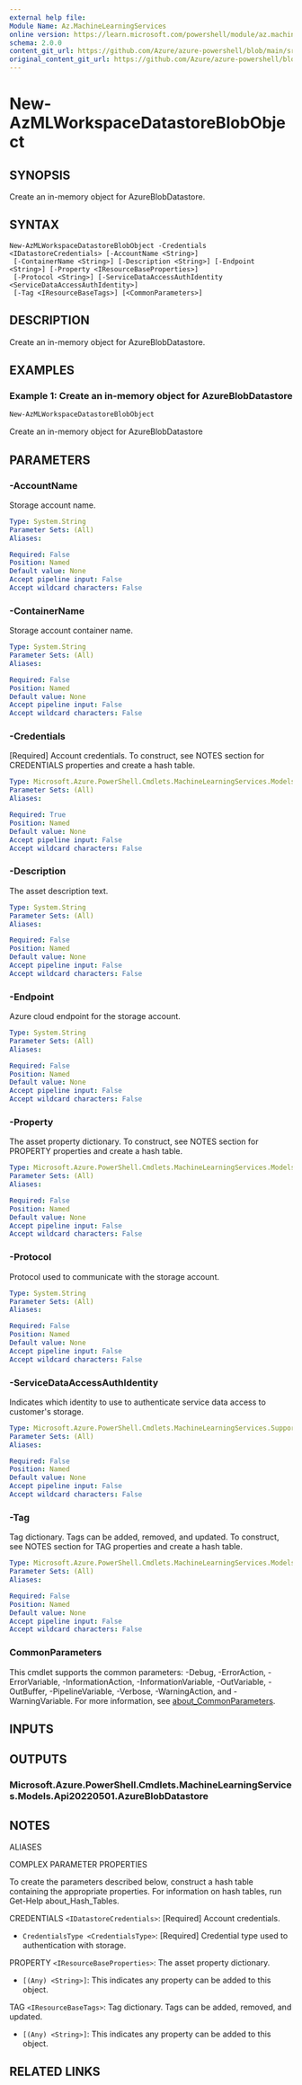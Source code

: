 ```yaml
---
external help file: 
Module Name: Az.MachineLearningServices
online version: https://learn.microsoft.com/powershell/module/az.machinelearningservices/new-azmlworkspacedatastoreblobobject
schema: 2.0.0
content_git_url: https://github.com/Azure/azure-powershell/blob/main/src/MachineLearningServices/MachineLearningServices/help/New-AzMLWorkspaceDatastoreBlobObject.md
original_content_git_url: https://github.com/Azure/azure-powershell/blob/main/src/MachineLearningServices/MachineLearningServices/help/New-AzMLWorkspaceDatastoreBlobObject.md
---
```


# New-AzMLWorkspaceDatastoreBlobObject

## SYNOPSIS
Create an in-memory object for AzureBlobDatastore.

## SYNTAX

```
New-AzMLWorkspaceDatastoreBlobObject -Credentials <IDatastoreCredentials> [-AccountName <String>]
 [-ContainerName <String>] [-Description <String>] [-Endpoint <String>] [-Property <IResourceBaseProperties>]
 [-Protocol <String>] [-ServiceDataAccessAuthIdentity <ServiceDataAccessAuthIdentity>]
 [-Tag <IResourceBaseTags>] [<CommonParameters>]
```

## DESCRIPTION
Create an in-memory object for AzureBlobDatastore.

## EXAMPLES

### Example 1: Create an in-memory object for AzureBlobDatastore
```powershell
New-AzMLWorkspaceDatastoreBlobObject
```

Create an in-memory object for AzureBlobDatastore

## PARAMETERS

### -AccountName
Storage account name.

```yaml
Type: System.String
Parameter Sets: (All)
Aliases:

Required: False
Position: Named
Default value: None
Accept pipeline input: False
Accept wildcard characters: False
```

### -ContainerName
Storage account container name.

```yaml
Type: System.String
Parameter Sets: (All)
Aliases:

Required: False
Position: Named
Default value: None
Accept pipeline input: False
Accept wildcard characters: False
```

### -Credentials
[Required] Account credentials.
To construct, see NOTES section for CREDENTIALS properties and create a hash table.

```yaml
Type: Microsoft.Azure.PowerShell.Cmdlets.MachineLearningServices.Models.Api20220501.IDatastoreCredentials
Parameter Sets: (All)
Aliases:

Required: True
Position: Named
Default value: None
Accept pipeline input: False
Accept wildcard characters: False
```

### -Description
The asset description text.

```yaml
Type: System.String
Parameter Sets: (All)
Aliases:

Required: False
Position: Named
Default value: None
Accept pipeline input: False
Accept wildcard characters: False
```

### -Endpoint
Azure cloud endpoint for the storage account.

```yaml
Type: System.String
Parameter Sets: (All)
Aliases:

Required: False
Position: Named
Default value: None
Accept pipeline input: False
Accept wildcard characters: False
```

### -Property
The asset property dictionary.
To construct, see NOTES section for PROPERTY properties and create a hash table.

```yaml
Type: Microsoft.Azure.PowerShell.Cmdlets.MachineLearningServices.Models.Api20220501.IResourceBaseProperties
Parameter Sets: (All)
Aliases:

Required: False
Position: Named
Default value: None
Accept pipeline input: False
Accept wildcard characters: False
```

### -Protocol
Protocol used to communicate with the storage account.

```yaml
Type: System.String
Parameter Sets: (All)
Aliases:

Required: False
Position: Named
Default value: None
Accept pipeline input: False
Accept wildcard characters: False
```

### -ServiceDataAccessAuthIdentity
Indicates which identity to use to authenticate service data access to customer's storage.

```yaml
Type: Microsoft.Azure.PowerShell.Cmdlets.MachineLearningServices.Support.ServiceDataAccessAuthIdentity
Parameter Sets: (All)
Aliases:

Required: False
Position: Named
Default value: None
Accept pipeline input: False
Accept wildcard characters: False
```

### -Tag
Tag dictionary.
Tags can be added, removed, and updated.
To construct, see NOTES section for TAG properties and create a hash table.

```yaml
Type: Microsoft.Azure.PowerShell.Cmdlets.MachineLearningServices.Models.Api20220501.IResourceBaseTags
Parameter Sets: (All)
Aliases:

Required: False
Position: Named
Default value: None
Accept pipeline input: False
Accept wildcard characters: False
```

### CommonParameters
This cmdlet supports the common parameters: -Debug, -ErrorAction, -ErrorVariable, -InformationAction, -InformationVariable, -OutVariable, -OutBuffer, -PipelineVariable, -Verbose, -WarningAction, and -WarningVariable. For more information, see [about_CommonParameters](http://go.microsoft.com/fwlink/?LinkID=113216).

## INPUTS

## OUTPUTS

### Microsoft.Azure.PowerShell.Cmdlets.MachineLearningServices.Models.Api20220501.AzureBlobDatastore

## NOTES

ALIASES

COMPLEX PARAMETER PROPERTIES

To create the parameters described below, construct a hash table containing the appropriate properties. For information on hash tables, run Get-Help about_Hash_Tables.


CREDENTIALS `<IDatastoreCredentials>`: [Required] Account credentials.
  - `CredentialsType <CredentialsType>`: [Required] Credential type used to authentication with storage.

PROPERTY `<IResourceBaseProperties>`: The asset property dictionary.
  - `[(Any) <String>]`: This indicates any property can be added to this object.

TAG `<IResourceBaseTags>`: Tag dictionary. Tags can be added, removed, and updated.
  - `[(Any) <String>]`: This indicates any property can be added to this object.

## RELATED LINKS

